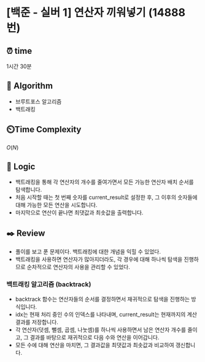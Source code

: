 # [백준 - 실버 1] 연산자 끼워넣기 (14888 번)

## ⏰  **time**

1시간 30분

## :pushpin: **Algorithm**

- 브루트포스 알고리즘
- 백트래킹

## ⏲️**Time Complexity**

$O(N)$

## :round_pushpin: **Logic**

- 백트래킹을 통해 각 연산자의 개수를 줄여가면서 모든 가능한 연산자 배치 순서를 탐색합니다. 
- 처음 시작할 때는 첫 번째 숫자를 current_result로 설정한 후, 그 이후의 숫자들에 대해 가능한 모든 연산을 시도합니다. 
- 마지막으로 연산이 끝나면 최댓값과 최솟값을 출력합니다.

## :black_nib: **Review**

- 풀이를 보고 푼 문제이다. 백트래킹에 대한 개념을 익힐 수 있었다.
- 백트래킹을 사용하면 연산자가 많아지더라도, 각 경우에 대해 하나씩 탐색을 진행하므로 순차적으로 연산자의 사용을 관리할 수 있었다.

### 백트래킹 알고리즘 (backtrack)

- backtrack 함수는 연산자들의 순서를 결정하면서 재귀적으로 탐색을 진행하는 방식입니다. 
- idx는 현재 처리 중인 수의 인덱스를 나타내며, current_result는 현재까지의 계산 결과를 저장합니다. 
- 각 연산자(덧셈, 뺄셈, 곱셈, 나눗셈)를 하나씩 사용하면서 남은 연산자 개수를 줄이고, 그 결과를 바탕으로 재귀적으로 다음 수와 연산을 이어갑니다. 
- 모든 수에 대해 연산을 마치면, 그 결과값을 최댓값과 최솟값과 비교하여 갱신합니다.

